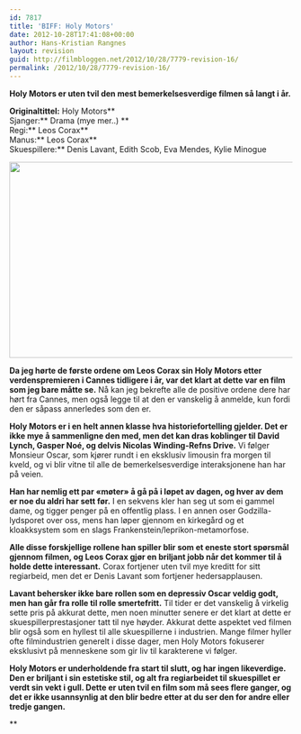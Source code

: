 ```yaml
---
id: 7817
title: 'BIFF: Holy Motors'
date: 2012-10-28T17:41:08+00:00
author: Hans-Kristian Rangnes
layout: revision
guid: http://filmbloggen.net/2012/10/28/7779-revision-16/
permalink: /2012/10/28/7779-revision-16/
---
```

**Holy Motors er uten tvil den mest bemerkelsesverdige filmen så langt i år.<!--more-->**

**Originaltittel:** Holy Motors**  
Sjanger:** Drama (mye mer..) **  
Regi:** Leos Corax**  
Manus:** Leos Corax**  
Skuespillere:** Denis Lavant, Edith Scob, Eva Mendes, Kylie Minogue

<a href="http://filmbloggen.net/2012/10/28/biff-holy-motors/holy-motors-21/" rel="attachment wp-att-7780"><img class="alignnone size-large wp-image-7780" src="http://filmbloggen.net/wp-content/uploads//2012/10/holy-motors-21-620x348.jpg" alt="" width="620" height="348" /></a>

**Da jeg hørte de første ordene om Leos Corax sin Holy Motors etter verdenspremieren i Cannes tidligere i år, var det klart at dette var en film som jeg bare måtte se.** Nå kan jeg bekrefte alle de positive ordene dere har hørt fra Cannes, men også legge til at den er vanskelig å anmelde, kun fordi den er såpass annerledes som den er.

**Holy Motors er i en helt annen klasse hva historiefortelling gjelder. Det er ikke mye å sammenligne den med, men det kan dras koblinger til David Lynch, Gasper Noé, og delvis Nicolas Winding-Refns Drive.** Vi følger Monsieur Oscar, som kjører rundt i en eksklusiv limousin fra morgen til kveld, og vi blir vitne til alle de bemerkelsesverdige interaksjonene han har på veien.

**Han har nemlig ett par &laquo;møter&raquo; å gå på i løpet av dagen, og hver av dem er noe du aldri har sett før.** I en sekvens kler han seg ut som ei gammel dame, og tigger penger på en offentlig plass. I en annen oser Godzilla-lydsporet over oss, mens han løper gjennom en kirkegård og et kloakksystem som en slags Frankenstein/leprikon-metamorfose.

**Alle disse forskjellige rollene han spiller blir som et eneste stort spørsmål gjennom filmen, og Leos Corax gjør en briljant jobb når det kommer til å holde dette interessant.** Corax fortjener uten tvil mye kreditt for sitt regiarbeid, men det er Denis Lavant som fortjener hedersapplausen.

**Lavant behersker ikke bare rollen som en depressiv Oscar veldig godt, men han går fra rolle til rolle smertefritt.** Til tider er det vanskelig å virkelig sette pris på akkurat dette, men noen minutter senere er det klart at dette er skuespillerprestasjoner tatt til nye høyder. Akkurat dette aspektet ved filmen blir også som en hyllest til alle skuespillerne i industrien. Mange filmer hyller ofte filmindustrien generelt i disse dager, men Holy Motors fokuserer eksklusivt på menneskene som gir liv til karakterene vi følger.

**Holy Motors er underholdende fra start til slutt, og har ingen likeverdige. Den er briljant i sin estetiske stil, og alt fra regiarbeidet til skuespillet er verdt sin vekt i gull. Dette er uten tvil en film som må sees flere ganger, og det er ikke usannsynlig at den blir bedre etter at du ser den for andre eller tredje gangen.**


** 

<div class="video-shortcode">
</div>

</strong>